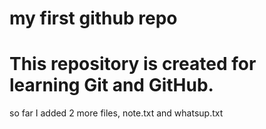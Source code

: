 # my first github repo
# This repository is created for learning Git and GitHub.
so far I added 2 more files, note.txt and whatsup.txt
